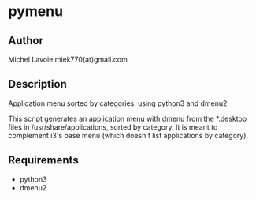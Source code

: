 # pymenu

## Author
Michel Lavoie
miek770(at)gmail.com

## Description

Application menu sorted by categories, using python3 and dmenu2

This script generates an application menu with dmenu from the *.desktop files in /usr/share/applications, sorted by category. It is meant to complement i3's base menu (which doesn't list applications by category).

## Requirements

*    python3
*    dmenu2
